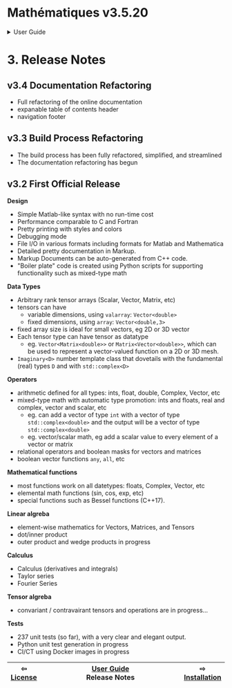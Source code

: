 # Mathématiques v3.5.20


<details>

<summary>User Guide</summary>

1. [About](../about/README.md)<br>
2. [License](../license/README.md)<br>
3. _Release Notes_ <br>
4. [Installation](../installation/README.md)<br>
5. [Makefile / Using Mathématiques](../using-mathematiques/README.md)<br>
6. [Code Examples](../examples/README.md)<br>
7. [Coding Guide / Syntax](../coding-guide/README.md)<br>
8. [Benchmarks](../benchmarks/README.md)<br>
9. [Tests](../test/README.md)<br>
10. [New Feature Plans](../feature-schedule/README.md)<br>
11. [Developer Guide](../developer-guide/README.md)<br>


</details>



# 3. Release Notes


## **v3.4** Documentation Refactoring
  + Full refactoring of the online documentation
  + expanable table of contents header
  + navigation footer

## **v3.3** Build Process Refactoring
  + The build process has been fully refactored, simplified, and streamlined
  + The documentation refactoring has begun
  
## **v3.2** First Official Release

**Design**
  + Simple Matlab-like syntax with no run-time cost
  + Performance comparable to C and Fortran
  + Pretty printing with styles and colors
  + Debugging mode
  + File I/O in various formats including formats for Matlab and Mathematica
  + Detailed pretty documentation in Markup.  
  + Markup Documents can be auto-generated from C++ code.
  + "Boiler plate" code is created using Python scripts for supporting functionality such as mixed-type math

**Data Types**
  + Arbitrary rank tensor arrays (Scalar, Vector, Matrix, etc)
  + tensors can have 
    + variable dimensions, using `valarray`:  `Vector<double>`
    + fixed dimensions, using `array`: `Vector<double,3>`
  + fixed array size is ideal for small vectors, eg 2D or 3D vector
  + Each tensor type can have tensor as datatype
    + eg. `Vector<Matrix<double>>` or `Matrix<Vector<double>>`, which can be used to represent a vector-valued function on a 2D or 3D mesh.
  + `Imaginary<D>` number template class that dovetails with the fundamental (real) types `D` and  with `std::complex<D>`

**Operators**
  + arithmetic defined for all types: ints, float, double, Complex, Vector, etc
  + mixed-type math with automatic type promotion: ints and floats, real and complex, vector and scalar, etc
    + eg. can add a vector of type `int` with a vector of type `std::complex<double>` and the output will be a vector of type `std::complex<double>`
    + eg. vector/scalar math, eg add a scalar value to every element of a vector or matrix
  + relational operators and boolean masks for vectors and matrices
  + boolean vector functions ```any```, ```all```, etc

**Mathematical functions**
  + most functions work on all datetypes: floats, Complex, Vector, etc
  + elemental math functions (sin, cos, exp, etc)
  + special functions such as Bessel functions (C++17).

**Linear algreba**
  + element-wise mathematics for Vectors, Matrices, and Tensors
  + dot/inner product
  + outer product and wedge products in progress 

**Calculus**
  + Calculus (derivatives and integrals)
  + Taylor series
  + Fourier Series

**Tensor algreba**
  + convariant / contravairant tensors and operations are in progress...
 
**Tests**
  + 237 unit tests (so far), with a very clear and elegant output.
  + Python unit test generation in progress
  + CI/CT using Docker images in progress


| ⇦ <br />[License](../license/README.md)  | [User Guide](../README.md)<br />Release Notes<br /><img width=1000/> | ⇨ <br />[Installation](../installation/README.md)   |
| ------------ | :-------------------------------: | ------------ |

